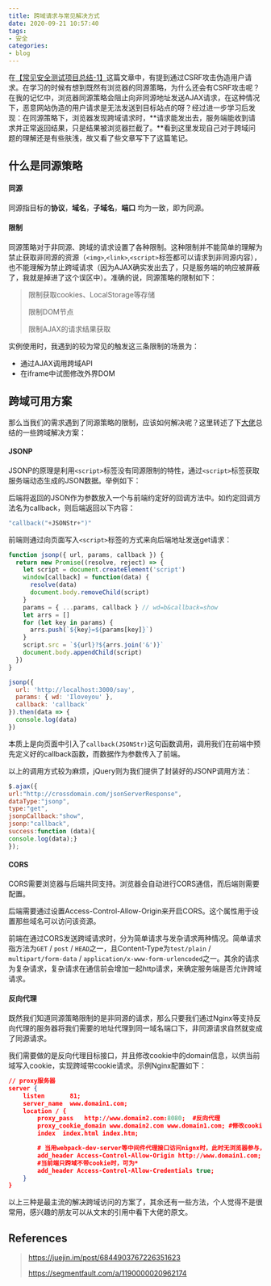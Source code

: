 ```yaml
---
title: 跨域请求与常见解决方式
date: 2020-09-21 10:57:40
tags:
- 安全
categories: 
- blog
---
```


在[【常见安全测试项目总结-1】](/2020/09/19/常见安全测试项目总结-1/)这篇文章中，有提到通过CSRF攻击伪造用户请求。在学习的时候有想到既然有浏览器的同源策略，为什么还会有CSRF攻击呢？在我的记忆中，浏览器同源策略会阻止向非同源地址发送AJAX请求，在这种情况下，恶意网站伪造的用户请求是无法发送到目标站点的呀？经过进一步学习后发现：在同源策略下，浏览器发现跨域请求时，**请求能发出去，服务端能收到请求并正常返回结果，只是结果被浏览器拦截了。**看到这里发现自己对于跨域问题的理解还是有些肤浅，故又看了些文章写下了这篇笔记。

<!--more-->

## 什么是同源策略

#### 同源

同源指目标的**协议**，**域名**，**子域名**，**端口** 均为一致，即为同源。

#### 限制

同源策略对于非同源、跨域的请求设置了各种限制。这种限制并不能简单的理解为禁止获取非同源的资源（`<img>`,`<link>`,`<script>`标签都可以请求到非同源内容），也不能理解为禁止跨域请求（因为AJAX确实发出去了，只是服务端的响应被屏蔽了，我就是掉进了这个误区中）。准确的说，同源策略的限制如下：

> 限制获取cookies、LocalStorage等存储
>
> 限制DOM节点
>
> 限制AJAX的请求结果获取

实例使用时，我遇到的较为常见的触发这三条限制的场景为：

- 通过AJAX调用跨域API
- 在iframe中试图修改外界DOM

## 跨域可用方案

那么当我们的需求遇到了同源策略的限制，应该如何解决呢？这里转述了下[大佬](https://juejin.im/post/6844903767226351623)总结的一些跨域解决方案：

#### JSONP

JSONP的原理是利用`<script>`标签没有同源限制的特性，通过`<script>`标签获取服务端动态生成的JSON数据。举例如下：

后端将返回的JSON作为参数放入一个与前端约定好的回调方法中。如约定回调方法名为callback，则后端返回以下内容：

```javascript
"callback("+JSONStr+")"
```

前端则通过向页面写入`<script>`标签的方式来向后端地址发送get请求：

```javascript
function jsonp({ url, params, callback }) {
  return new Promise((resolve, reject) => {
    let script = document.createElement('script')
    window[callback] = function(data) {
      resolve(data)
      document.body.removeChild(script)
    }
    params = { ...params, callback } // wd=b&callback=show
    let arrs = []
    for (let key in params) {
      arrs.push(`${key}=${params[key]}`)
    }
    script.src = `${url}?${arrs.join('&')}`
    document.body.appendChild(script)
  })
}

jsonp({
  url: 'http://localhost:3000/say',
  params: { wd: 'Iloveyou' },
  callback: 'callback'
}).then(data => {
  console.log(data)
})
```

本质上是向页面中引入了`callback(JSONStr)`这句函数调用，调用我们在前端中预先定义好的callback函数，而数据作为参数传入了前端。

以上的调用方式较为麻烦，jQuery则为我们提供了封装好的JSONP调用方法：

```javascript
$.ajax({
url:"http://crossdomain.com/jsonServerResponse",
dataType:"jsonp",
type:"get",
jsonpCallback:"show",
jsonp:"callback",
success:function (data){
console.log(data);}
});
```

#### CORS

CORS需要浏览器与后端共同支持。浏览器会自动进行CORS通信，而后端则需要配置。

后端需要通过设置Access-Control-Allow-Origin来开启CORS。这个属性用于设置那些域名可以访问该资源。

前端在通过CORS发送跨域请求时，分为简单请求与发杂请求两种情况。简单请求指方法为`GET` / `post` /  `HEAD`之一，且Content-Type为`test/plain` / `multipart/form-data` /  `application/x-www-form-urlencoded`之一。其余的请求为复杂请求，复杂请求在通信前会增加一起http请求，来确定服务端是否允许跨域请求。

#### 反向代理

既然我们知道同源策略限制的是非同源的请求，那么只要我们通过Nginx等支持反向代理的服务器将我们需要的地址代理到同一域名端口下，非同源请求自然就变成了同源请求。

我们需要做的是反向代理目标接口，并且修改cookie中的domain信息，以供当前域写入cookie，实现跨域带cookie请求。示例Nginx配置如下：

```json
// proxy服务器
server {
    listen       81;
    server_name  www.domain1.com;
    location / {
        proxy_pass   http://www.domain2.com:8080;  #反向代理
        proxy_cookie_domain www.domain2.com www.domain1.com; #修改cookie里域名
        index  index.html index.htm;

        # 当用webpack-dev-server等中间件代理接口访问nignx时，此时无浏览器参与，故没有同源限制，下面的跨域配置可不启用
        add_header Access-Control-Allow-Origin http://www.domain1.com; 
        #当前端只跨域不带cookie时，可为*
        add_header Access-Control-Allow-Credentials true;
    }
}
```

以上三种是最主流的解决跨域访问的方案了，其余还有一些方法，个人觉得不是很常用，感兴趣的朋友可以从文末的引用中看下大佬的原文。

## References

> https://juejin.im/post/6844903767226351623
>
> https://segmentfault.com/a/1190000020962174